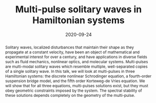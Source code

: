 ---
# Documentation: https://sourcethemes.com/academic/docs/managing-content/

title: "Multi-pulse solitary waves in Hamiltonian systems"
event: 
location: SMU math colloquium
address: 
  street: 
  city: 
  region: Dallas, TX (virtual)
  postcode:
  country:
summary:
abstract: 'Solitary waves, localized disturbances that maintain their shape as they propagate at a constant velocity, have been an object of mathematical and experimental interest for over a century, and have applications in diverse fields such as fluid mechanics, nonlinear optics, and molecular systems. Multi-pulses are multi-modal solitary waves which resemble multiple, well-separated copies of a single solitary wave. In this talk, we will look at multi-pulses in three Hamiltonian systems: the discrete nonlinear Schrodinger equation, a fourth-order suspension bridge model, and the fifth order Korteweg-de Vries equation. We will show that for all three equations, multi-pulses solutions exist, but they must obey geometric constraints imposed by the system. The spectral stability of these solutions depends completely on the geometry of the multi-pulse.'

# Talk start and end times.
#   End time can optionally be hidden by prefixing the line with `#`.
date: 2020-09-24
# date_end: 2020-09-24
all_day: true

# Schedule page publish date (NOT talk date).
publishDate: 2020-09-24

authors: []
tags: []

# Is this a featured talk? (true/false)
featured: false

# Featured image
# To use, add an image named `featured.jpg/png` to your page's folder. 
# Focal points: Smart, Center, TopLeft, Top, TopRight, Left, Right, BottomLeft, Bottom, BottomRight.
image:
  caption: ""
  focal_point: ""
  preview_only: false

# Custom links (optional).
#   Uncomment and edit lines below to show custom links.
# links:
# - name: Follow
#   url: https://twitter.com
#   icon_pack: fab
#   icon: twitter

# Optional filename of your slides within your talk's folder or a URL.
url_slides:

url_code:
url_pdf:
url_video:

# Markdown Slides (optional).
#   Associate this talk with Markdown slides.
#   Simply enter your slide deck's filename without extension.
#   E.g. `slides = "example-slides"` references `content/slides/example-slides.md`.
#   Otherwise, set `slides = ""`.
slides: ""

# Projects (optional).
#   Associate this post with one or more of your projects.
#   Simply enter your project's folder or file name without extension.
#   E.g. `projects = ["internal-project"]` references `content/project/deep-learning/index.md`.
#   Otherwise, set `projects = []`.
projects: []
---
